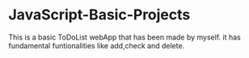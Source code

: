 # JavaScript-Basic-Projects
This is a basic ToDoList webApp that has been made by myself.
it has fundamental funtionalities like add,check and delete.
